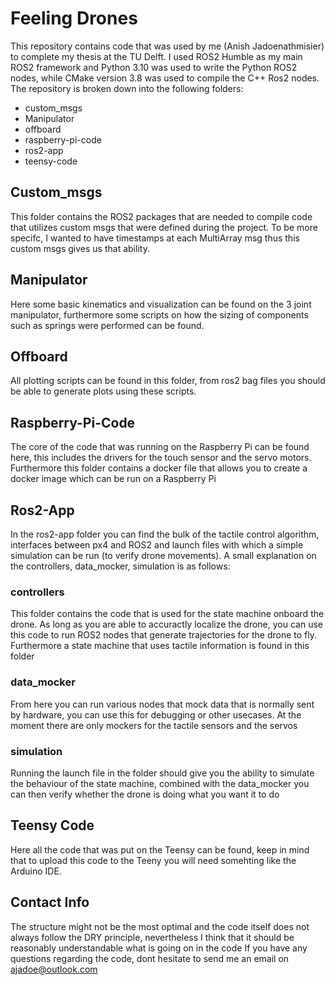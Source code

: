 # Feeling Drones 
This repository contains code that was used by me (Anish Jadoenathmisier) to complete my thesis at the TU Delft. I used ROS2 Humble as my main ROS2 framework and Python 3.10 was used to write the Python ROS2 nodes, while CMake version 3.8 
was used to compile the C++ Ros2 nodes. 
The repository is broken down into the following folders:
* custom_msgs
* Manipulator
* offboard
* raspberry-pi-code
* ros2-app
* teensy-code
## Custom_msgs
This folder contains the ROS2 packages that are needed to compile code that utilizes custom msgs that were defined during the project.
To be more specifc, I wanted to have timestamps at each MultiArray msg thus this custom msgs gives us that ability.
## Manipulator
Here some basic kinematics and visualization can be found on the 3 joint manipulator, furthermore some scripts on how the sizing of
components such as springs were performed can be found.
## Offboard
All plotting scripts can be found in this folder, from ros2 bag files you should be able to generate plots using these scripts.
## Raspberry-Pi-Code
The core of the code that was running on the Raspberry Pi can be found here, this includes the drivers for the touch sensor and the 
servo motors. Furthermore this folder contains a docker file that allows you to create a docker image which can be run on a Raspberry Pi 
## Ros2-App
In the ros2-app folder you can find the bulk of the tactile control algorithm, interfaces between px4 and ROS2 and launch files
with which a simple simulation can be run (to verify drone movements). A small explanation on the controllers, data_mocker, simulation is as follows:
### controllers 
This folder contains the code that is used for the state machine onboard the drone. As long as you are able to accuractly localize the drone, 
you can use this code to run ROS2 nodes that generate trajectories for the drone to fly. Furthermore a state machine that uses 
tactile information is found in this folder
### data_mocker
From here you can run various nodes that mock data that is normally sent by hardware, you can use this for debugging or other usecases. At the moment there are 
only mockers for the tactile sensors and the servos
### simulation
Running the launch file in the folder should give you the ability to simulate the behaviour of the state machine, combined with the data_mocker you can then 
verify whether the drone is doing what you want it to do
## Teensy Code
Here all the code that was put on the Teensy can be found, keep in mind that to upload this code to the Teeny you will need somehting like the Arduino IDE. 

## Contact Info
The structure might not be the most optimal and the code itself does not always follow the DRY principle, nevertheless I think that it should be
reasonably understandable what is going on in the code
If you have any questions regarding the code, dont hesitate to send me an email on ajadoe@outlook.com

